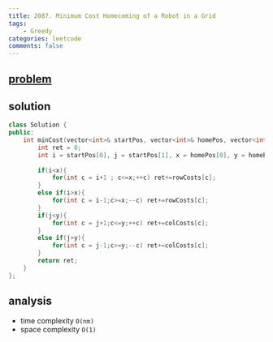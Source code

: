 ```yaml
---
title: 2087. Minimum Cost Homecoming of a Robot in a Grid
tags:  
    - Greedy
categories: leetcode
comments: false
---
```



## [problem](https://leetcode.com/problems/minimum-cost-homecoming-of-a-robot-in-a-grid/)


## solution

```c++
class Solution {
public:
    int minCost(vector<int>& startPos, vector<int>& homePos, vector<int>& rowCosts, vector<int>& colCosts) {
        int ret = 0;
        int i = startPos[0], j = startPos[1], x = homePos[0], y = homePos[1];
        
        if(i<x){
            for(int c = i+1 ; c<=x;++c) ret+=rowCosts[c];
        }
        else if(i>x){
            for(int c = i-1;c>=x;--c) ret+=rowCosts[c];
        }
        if(j<y){
            for(int c = j+1;c<=y;++c) ret+=colCosts[c];
        }
        else if(j>y){
            for(int c = j-1;c>=y;--c) ret+=colCosts[c];
        }
        return ret;
    }
};
```

## analysis
- time complexity `O(nm)`
- space complexity `O(1)`